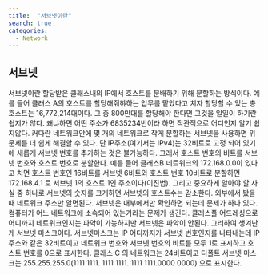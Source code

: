 ```yaml
---
title:  "서브넷이란"
search: true
categories: 
  - Network
---
```


## 서브넷
서브넷이란 할당받은 클래스내의 IP에서 호스트를 분배하기 위해 분할하는 방식이다.
예를 들어 클래스 A의 호스트를 할당해줘햐하는 업무를 맡았다고 치자 
할당할 수 있는 총 호스트는 16,772,214대이다. 그 중 800만대를 할당해야 한다면 
그것을 일일이 하기란 쉽지가 않다. 왜냐하면 어떤 주소가 6835234번이라 하면 직관적으로 어디인지 알기 쉽지않다. 
커다란 네트워크안에 몇 개의 네트워크로 작게 분할하는 서브넷을 사용하면 위 문제를 더 쉽게 해결할 수 있다.
단 IP주소(여기서는 IPv4)는 32비트로 고정 되어 있기에 새롭게 서브넷 번호를 추가하는 것은 불가능하다. 그래서 호스트 번호의 비트를 서브넷 번호와 호스트 번호로 분할한다. 
예를 들어 클래스B 네트워크의 172.168.0.0이 있다고 치면 호스트 번호인 16비트를 서브넷 6비트와 호스트 번호 10비트로 분할하면 172.168.4.1 로 서브넷 1의 호스트 1인 주소이다(이진법). 
그리고 중요하게 알아야 할 사실 중 하나로 서브넷의 숫자를 크게하면 서브넷의 호스트수는 감소한다.
외부에서 봤을 때 네트워크 주소만 알면된다. 서브넷은 내부에서만 확인하면 되는데 문제가 하나 있다.
컴퓨터가 어느 네트워크에 소속되어 있는가라는 문제가 생긴다. 클래스풀 어드레싱으로 어디까지 네트워크인지는 파악이 가능하지만 서브넷은 파악이 안된다.
그리하여 생겨난게 서브넷 마스크이다. 서브넷마스크는 IP 어디까지가 서브넷 번호인지를 나타내는데 IP주소와 같은 32비트이고 네트워크 번호와 서브넷 번호의 비트를 모두 1로 표시하고 호스트 번호를 0으로 표시한다.
클래스 C 의 네트워크는 24비트이고 디폴트 서브넷 마스크는 255.255.255.0(1111 1111. 1111 1111. 1111 1111.0000 0000) 으로 표시한다.
 
